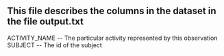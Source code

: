 ## This file describes the columns in the dataset in the file output.txt

ACTIVITY_NAME -- The particular activity represented by this observation
SUBJECT -- The id of the subject 

